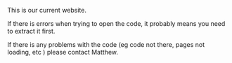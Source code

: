 
This is our current website.

If there is errors when trying to open the code, it probably means you need to extract it first. 

If there is any problems with the code (eg code not there, pages not loading, etc ) please contact Matthew.

